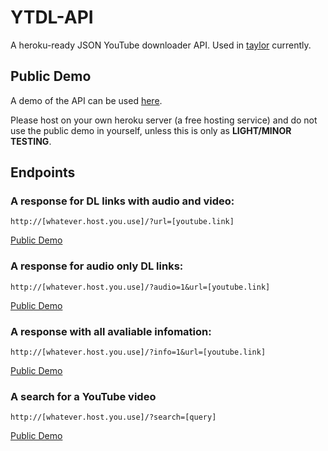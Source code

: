 # YTDL-API
A heroku-ready JSON YouTube downloader API.
Used in [taylor](https://n0rmancodes.github.io/taylor/) currently.

## Public Demo 
A demo of the API can be used [here](https://open-ytdl-api.herokuapp.com).

Please host on your own heroku server (a free hosting service) and do not use the public demo in yourself, unless this is only as **LIGHT/MINOR TESTING**.

## Endpoints
### A response for DL links with audio and video:

```http://[whatever.host.you.use]/?url=[youtube.link]```

[Public Demo](http://open-ytdl-api.herokuapp.com/?url=https://www.youtube.com/watch?v=UG_Ks_wRTpo)


### A response for audio only DL links:

```http://[whatever.host.you.use]/?audio=1&url=[youtube.link]```

[Public Demo](http://open-ytdl-api.herokuapp.com/?audio=1&url=https://www.youtube.com/watch?v=UG_Ks_wRTpo)


### A response with all avaliable infomation: 

```http://[whatever.host.you.use]/?info=1&url=[youtube.link]```

[Public Demo](http://open-ytdl-api.herokuapp.com/?info=1&url=https://www.youtube.com/watch?v=UG_Ks_wRTpo)

### A search for a YouTube video

```http://[whatever.host.you.use]/?search=[query]```

[Public Demo](http://open-ytdl-api.herokuapp.com/?search=test)
